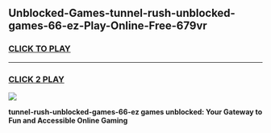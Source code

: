 
## Unblocked-Games-tunnel-rush-unblocked-games-66-ez-Play-Online-Free-679vr
<h3>
<a href="https://premium76.site?title=tunnel-rush-unblocked-games-66-ez&ref=26A">CLICK TO PLAY</a></h3>
<hr>

<h3>
<a href="https://premium76.site?title=tunnel-rush-unblocked-games-66-ez&ref=26A">CLICK 2 PLAY</a>
  
</h3>

<a href="https://premium76.site?title=tunnel-rush-unblocked-games-66-ez&ref=26A"><img src="https://clearcache.store/games.png"></a>


**tunnel-rush-unblocked-games-66-ez games unblocked: Your Gateway to Fun and Accessible Online Gaming**
